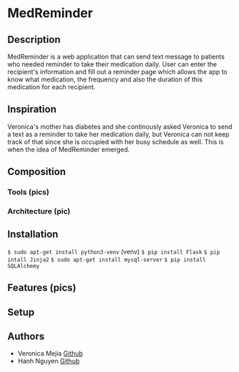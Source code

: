# MedReminder
## Description
MedReminder is a web application that can send text message to patients who needed reminder to take their medication daily. User can enter the recipient's information and fill out a reminder page which allows the app to know what medication, the frequency and also the duration of this medication for each recipient.
## Inspiration
Veronica's mother has diabetes and she continously asked Veronica to send a text as a reminder to take her medication daily, but Veronica can not keep track of that since she is occupied with her busy schedule as well. This is when the idea of MedReminder emerged.
## Composition
### Tools (pics)
### Architecture (pic)  
## Installation
`$ sudo apt-get install python3-venv`
(venv) `$ pip install Flask`
`$ pip intall Jinja2`
`$ sudo apt-get install mysql-server`
`$ pip install SQLAlchemy`
## Features (pics)
## Setup
## Authors
* Veronica Mejia [Github](https://github.com/veromejia)
* Hanh Nguyen [Github](https://github.com/hanhuyeny2k)


